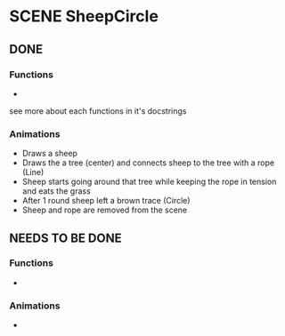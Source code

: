# SCENE SheepCircle
## DONE

### Functions
- 
see more about each functions in it's docstrings

### Animations
- Draws a sheep
- Draws the a tree (center) and connects sheep to the tree with a rope (Line)
- Sheep starts going around that tree while keeping the rope in tension and eats the grass
- After 1 round sheep left a brown trace (Circle)
- Sheep and rope are removed from the scene
## NEEDS TO BE DONE

### Functions
- 

### Animations
- 